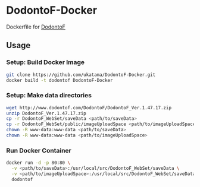 # DodontoF-Docker
Dockerfile for [DodontoF](http://www.dodontof.com/)

## Usage
### Setup: Build Docker Image
```sh
git clone https://github.com/ukatama/DodontoF-Docker.git
docker build -t dodontof DodontoF-Docker
```

### Setup: Make data directories
```sh
wget http://www.dodontof.com/DodontoF/DodontoF_Ver.1.47.17.zip
unzip DodontoF_Ver.1.47.17.zip
cp -r DodontoF_WebSet/saveData <path/to/saveData>
cp -r DodontoF_WebSet/public/imageUploadSpace <path/to/imageUploadSpace>
chown -R www-data:www-data <path/to/saveData>
chown -R www-data:www-data <path/to/imageUploadSpace>
```

### Run Docker Container
```sh
docker run -d -p 80:80 \
  -v <path/to/saveData>:/usr/local/src/DodontoF_WebSet/saveData \
  -v <path/to/imageUploadSpace>:/usr/local/src/DodontoF_WebSet/saveData \
  dodontof
```
